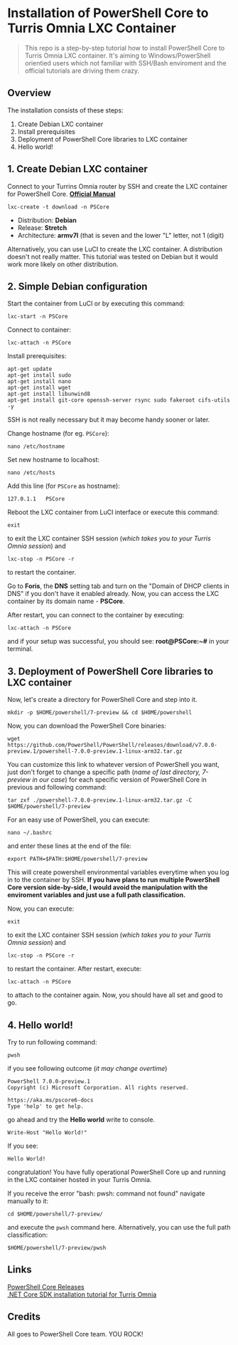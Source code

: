 # Installation of PowerShell Core to Turris Omnia LXC Container
> This repo is a step-by-step tutorial how to install PowerShell Core to Turris Omnia LXC container. It's aiming to Windows/PowerShell orientied users which not familiar with SSH/Bash enviroment and the official tutorials are driving them crazy.

## Overview

The installation consists of these steps:

1. Create Debian LXC container
2. Install prerequisites 
3. Deployment of PowerShell Core libraries to LXC container
4. Hello world!

## 1. Create Debian LXC container

Connect to your Turrins Omnia router by SSH and create the LXC container for PowerShell Core. **[Official Manual](https://www.turris.cz/doc/en/howto/lxc)**
```
lxc-create -t download -n PSCore
```

- Distribution: **Debian**
- Release: **Stretch**
- Architecture: **armv7l** (that is seven and the lower "L" letter, not 1 (digit)

Alternatively, you can use LuCI to create the LXC container. A distribution doesn't not really matter. This tutorial was tested on Debian but it would work more likely on other distribution.

## 2. Simple Debian configuration

Start the container from LuCI or by executing this command:

```
lxc-start -n PSCore
```

Connect to container:

```
lxc-attach -n PSCore
```

Install prerequisites:

```
apt-get update
apt-get install sudo
apt-get install nano
apt-get install wget
apt-get install libunwind8
apt-get install git-core openssh-server rsync sudo fakeroot cifs-utils -y
```

SSH is not really necessary but it may become handy sooner or later.

Change hostname (for eg. `PSCore`):

```
nano /etc/hostname
```

Set new hostname to localhost:

```
nano /etc/hosts
```

Add this line (for `PSCore` as hostname):

```
127.0.1.1   PSCore
```

Reboot the LXC container from LuCI interface or execute this command:

```
exit
```
to exit the LXC container SSH session (*which takes you to your Turris Omnia session*) and

```
lxc-stop -n PSCore -r
```

to restart the container.

Go to **Foris**, the **DNS** setting tab and turn on the "Domain of DHCP clients in DNS" if you don't have it enabled already. Now, you can access the LXC container by its domain name - **PSCore**. 

After restart, you can connect to the container by executing:

```
lxc-attach -n PSCore
```

and if your setup was successful, you should see: **root@PSCore:~#** in your terminal.

## 3. Deployment of PowerShell Core libraries to LXC container

Now, let's create a directory for PowerShell Core and step into it.

```
mkdir -p $HOME/powershell/7-preview && cd $HOME/powershell
```

Now, you can download the PowerShell Core binaries:

```
wget https://github.com/PowerShell/PowerShell/releases/download/v7.0.0-preview.1/powershell-7.0.0-preview.1-linux-arm32.tar.gz
```

You can customize this link to whatever version of PowerShell you want, just don't forget to change a specific path (*name of last directory, 7-preview in our case*) for each specific version of PowerShell Core in previous and following command:

```
tar zxf ./powershell-7.0.0-preview.1-linux-arm32.tar.gz -C $HOME/powershell/7-preview
```

For an easy use of PowerShell, you can execute:

```
nano ~/.bashrc
```

and enter these lines at the end of the file:
```
export PATH=$PATH:$HOME/powershell/7-preview
```

This will create powershell environmental variables everytime when you log in to the container by SSH. **If you have plans to run multiple PowerShell Core version side-by-side, I would avoid the manipulation with the enviroment variables and just use a full path classification.**

Now, you can execute:

```
exit
```
to exit the LXC container SSH session (*which takes you to your Turris Omnia session*) and

```
lxc-stop -n PSCore -r
```

to restart the container. After restart, execute:

```
lxc-attach -n PSCore
```

to attach to the container again. Now, you should have all set and good to go.

## 4. Hello world!

Try to run following command:

```
pwsh
```

if you see following outcome (*it may change overtime*)

```
PowerShell 7.0.0-preview.1
Copyright (c) Microsoft Corporation. All rights reserved.

https://aka.ms/pscore6-docs
Type 'help' to get help.
```

go ahead and try the **Hello world** write to console.

```
Write-Host "Hello World!"
```

If you see:

```
Hello World!
```

congratulation! You have fully operational PowerShell Core up and running in the LXC container hosted in your Turris Omnia.

If you receive the error "bash: pwsh: command not found" navigate manually to it:

```
cd $HOME/powershell/7-preview/
```

and execute the `pwsh` command here. Alternatively, you can use the full path classification:

```
$HOME/powershell/7-preview/pwsh
```

## Links
[PowerShell Core Releases](https://github.com/PowerShell/PowerShell/releases)<br>
[.NET Core SDK installation tutorial for Turris Omnia](https://github.com/KUTlime/Installation-of-dotNET-Core-to-Turris-Omnia-LXC-Container/blob/master/README.md)<br>

## Credits

All goes to PowerShell Core team. YOU ROCK!
  
